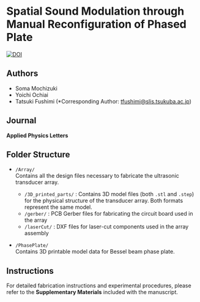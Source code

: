 # Spatial Sound Modulation through Manual Reconfiguration of Phased Plate

[![DOI](https://zenodo.org/badge/979139092.svg)](https://zenodo.org/badge/latestdoi/979139092)

## Authors

- Soma Mochizuki
- Yoichi Ochiai  
- Tatsuki Fushimi (*Corresponding Author: tfushimi@slis.tsukuba.ac.jp)

## Journal

**Applied Physics Letters**

## Folder Structure

- `/Array/`  
  Contains all the design files necessary to fabricate the ultrasonic transducer array.  
  - `/3D_printed_parts/` : Contains 3D model files (both `.stl` and `.step`) for the physical structure of the transducer array. Both formats represent the same model.  
  - `/gerber/` : PCB Gerber files for fabricating the circuit board used in the array  
  - `/laserCut/` : DXF files for laser-cut components used in the array assembly

- `/PhasePlate/`  
  Contains 3D printable model data for Bessel beam phase plate.

## Instructions

For detailed fabrication instructions and experimental procedures, please refer to the **Supplementary Materials** included with the manuscript.